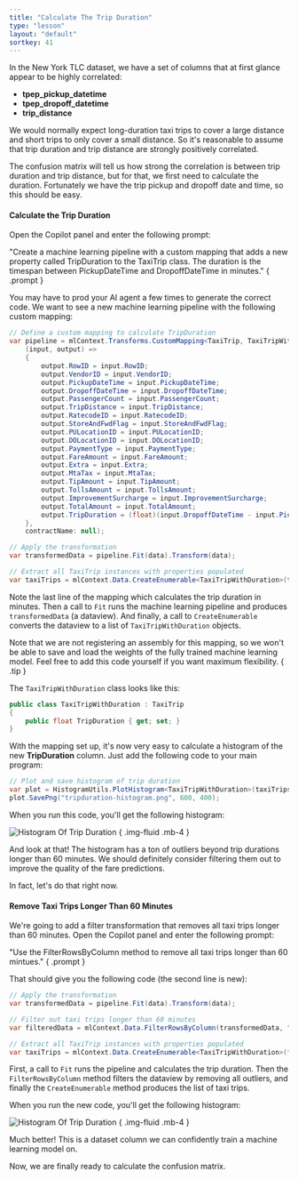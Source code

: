 ```yaml
---
title: "Calculate The Trip Duration"
type: "lesson"
layout: "default"
sortkey: 41
---
```


In the New York TLC dataset, we have a set of columns that at first glance appear to be highly correlated: 

- **tpep_pickup_datetime**
- **tpep_dropoff_datetime**
- **trip_distance**

We would normally expect long-duration taxi trips to cover a large distance and short trips to only cover a small distance. So it's reasonable to assume that trip duration and trip distance are strongly positively correlated. 

The confusion matrix will tell us how strong the correlation is between trip duration and trip distance, but for that, we first need to calculate the duration. Fortunately we have the trip pickup and dropoff date and time, so this should be easy.


#### Calculate the Trip Duration

Open the Copilot panel and enter the following prompt:

"Create a machine learning pipeline with a custom mapping that adds a new property called TripDuration to the TaxiTrip class. The duration is the timespan between PickupDateTime and DropoffDateTime in minutes."
{ .prompt }

You may have to prod your AI agent a few times to generate the correct code. We want to see a new machine learning pipeline with the following custom mapping:

```csharp
// Define a custom mapping to calculate TripDuration
var pipeline = mlContext.Transforms.CustomMapping<TaxiTrip, TaxiTripWithDuration>(
    (input, output) =>
    {
        output.RowID = input.RowID;
        output.VendorID = input.VendorID;
        output.PickupDateTime = input.PickupDateTime;
        output.DropoffDateTime = input.DropoffDateTime;
        output.PassengerCount = input.PassengerCount;
        output.TripDistance = input.TripDistance;
        output.RatecodeID = input.RatecodeID;
        output.StoreAndFwdFlag = input.StoreAndFwdFlag;
        output.PULocationID = input.PULocationID;
        output.DOLocationID = input.DOLocationID;
        output.PaymentType = input.PaymentType;
        output.FareAmount = input.FareAmount;
        output.Extra = input.Extra;
        output.MtaTax = input.MtaTax;
        output.TipAmount = input.TipAmount;
        output.TollsAmount = input.TollsAmount;
        output.ImprovementSurcharge = input.ImprovementSurcharge;
        output.TotalAmount = input.TotalAmount;
        output.TripDuration = (float)(input.DropoffDateTime - input.PickupDateTime).TotalMinutes;
    },
    contractName: null);

// Apply the transformation
var transformedData = pipeline.Fit(data).Transform(data);

// Extract all TaxiTrip instances with properties populated
var taxiTrips = mlContext.Data.CreateEnumerable<TaxiTripWithDuration>(transformedData, reuseRowObject: false).ToList();
```

Note the last line of the mapping which calculates the trip duration in minutes. Then a call to `Fit` runs the machine learning pipeline and produces `transformedData` (a dataview). And finally, a call to `CreateEnumerable` converts the dataview to a list of `TaxiTripWithDuration` objects.  

Note that we are not registering an assembly for this mapping, so we won't be able to save and load the weights of the fully trained machine learning model. Feel free to add this code yourself if you want maximum flexibility. 
{ .tip }

The `TaxiTripWithDuration` class looks like this:

```csharp
public class TaxiTripWithDuration : TaxiTrip
{
    public float TripDuration { get; set; }
}
```

With the mapping set up, it's now very easy to calculate a histogram of the new **TripDuration** column. Just add the following code to your main program:

```csharp
// Plot and save histogram of trip duration
var plot = HistogramUtils.PlotHistogram<TaxiTripWithDuration>(taxiTrips, "TripDuration");
plot.SavePng("tripduration-histogram.png", 600, 400);
```

When you run this code, you'll get the following histogram:

![Histogram Of Trip Duration](../img/tripduration-histogram.png)
{ .img-fluid .mb-4 }

And look at that! The histogram has a ton of outliers beyond trip durations longer than 60 minutes. We should definitely consider filtering them out to improve the quality of the fare predictions. 

In fact, let's do that right now.

#### Remove Taxi Trips Longer Than 60 Minutes

We're going to add a filter transformation that removes all taxi trips longer than 60 minutes. Open the Copilot panel and enter the following prompt:

"Use the FilterRowsByColumn method to remove all taxi trips longer than 60 mintues."
{ .prompt }

That should give you the following code (the second line is new):

```csharp
// Apply the transformation
var transformedData = pipeline.Fit(data).Transform(data);

// Filter out taxi trips longer than 60 minutes
var filteredData = mlContext.Data.FilterRowsByColumn(transformedData, "TripDuration", upperBound: 60);

// Extract all TaxiTrip instances with properties populated
var taxiTrips = mlContext.Data.CreateEnumerable<TaxiTripWithDuration>(filteredData, reuseRowObject: false).ToList();
```

First, a call to `Fit` runs the pipeline and calculates the trip duration. Then the `FilterRowsByColumn` method filters the dataview by removing all outliers, and finally the `CreateEnumerable` method produces the list of taxi trips. 

When you run the new code, you'll get the following histogram:

![Histogram Of Trip Duration](../img/tripduration-histogram-trim.png)
{ .img-fluid .mb-4 }

Much better! This is a dataset column we can confidently train a machine learning model on. 

Now, we are finally ready to calculate the confusion matrix. 